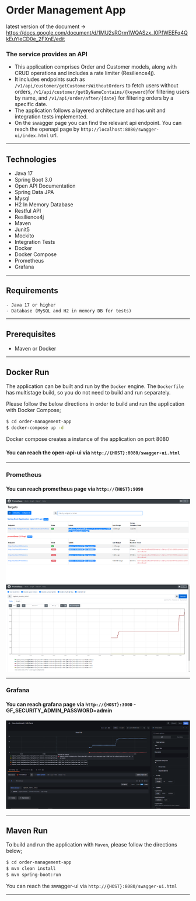 # Order Management App

latest version of the document -> https://docs.google.com/document/d/1MU2sROrm1WQASzx_I0PfWEEFq4QkEuYleCD0e_2FXnE/edit
### The service provides an API
* This application comprises Order and Customer models, along with CRUD operations and includes a rate limiter (Resilience4j). 
* It includes endpoints such as `/v1/api/customer/getCustomersWithoutOrders` to fetch users without orders, `/v1/api/customer/getByNameContains/{keyword}`for filtering users by name,
  and `/v1/api/order/after/{date}` for filtering orders by a specific date. 
* The application follows a layered architecture and has unit and integration tests implemented.
* On the swagger page you can find the relevant api endpoint.
  You can reach the openapi page by `http://localhost:8080/swagger-ui/index.html` url.


---
 
## Technologies

- Java 17
- Spring Boot 3.0
- Open API Documentation
- Spring Data JPA
- Mysql
- H2 In Memory Database
- Restful API
- Resilience4j
- Maven
- Junit5
- Mockito
- Integration Tests
- Docker
- Docker Compose
- Prometheus
- Grafana
---


## Requirements
```
- Java 17 or higher
- Database (MySQL and H2 in memory DB for tests)
```
---
## Prerequisites

- Maven or Docker
---

## Docker Run
The application can be built and run by the `Docker` engine. The `Dockerfile` has multistage build, so you do not need to build and run separately.

Please follow the below directions in order to build and run the application with Docker Compose;

```sh
$ cd order-management-app
$ docker-compose up -d
```

Docker compose creates a instance of the application on port 8080

#### You can reach the open-api-ui via  `http://{HOST}:8080/swagger-ui.html`

---
### Prometheus
#### You can reach prometheus page via `http://{HOST}:9090`
![Prometheus 1](assets/prometheus1.jpg) ![Prometheus 2](assets/prometheus2.jpg)

---
### Grafana
#### You can reach grafana page via `http://{HOST}:3000` - GF_SECURITY_ADMIN_PASSWORD=admin
![Grafana](assets/grafana.jpg)

---
## Maven Run
To build and run the application with `Maven`, please follow the directions below;

```sh
$ cd order-management-app
$ mvn clean install
$ mvn spring-boot:run
```
You can reach the swagger-ui via  `http://{HOST}:8080/swagger-ui.html`

---

